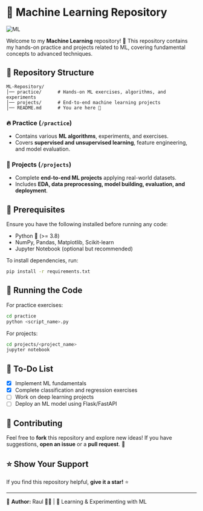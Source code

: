 # 🚀 Machine Learning Repository

![ML](https://img.shields.io/badge/Machine%20Learning-Projects%20%26%20Practice-blue?style=for-the-badge)

Welcome to my **Machine Learning** repository! 🤖 This repository contains my hands-on practice and projects related to ML, covering fundamental concepts to advanced techniques.

## 📁 Repository Structure

```
ML-Repository/
│── practice/      # Hands-on ML exercises, algorithms, and experiments
│── projects/      # End-to-end machine learning projects
│── README.md      # You are here 📌
```

### 🔥 Practice (`/practice`)
- Contains various **ML algorithms**, experiments, and exercises.
- Covers **supervised and unsupervised learning**, feature engineering, and model evaluation.

### 🚀 Projects (`/projects`)
- Complete **end-to-end ML projects** applying real-world datasets.
- Includes **EDA, data preprocessing, model building, evaluation, and deployment**.

## 📜 Prerequisites
Ensure you have the following installed before running any code:
- Python 🐍 (>= 3.8)
- NumPy, Pandas, Matplotlib, Scikit-learn
- Jupyter Notebook (optional but recommended)

To install dependencies, run:
```bash
pip install -r requirements.txt
```

## 🚀 Running the Code
For practice exercises:
```bash
cd practice
python <script_name>.py
```

For projects:
```bash
cd projects/<project_name>
jupyter notebook
```

## 📌 To-Do List
- [x] Implement ML fundamentals
- [x] Complete classification and regression exercises
- [ ] Work on deep learning projects
- [ ] Deploy an ML model using Flask/FastAPI

## 🤝 Contributing
Feel free to **fork** this repository and explore new ideas! If you have suggestions, **open an issue** or a **pull request**. 🚀

## ⭐ Show Your Support
If you find this repository helpful, **give it a star!** ⭐

---
📌 **Author:** Raul 👨‍💻 | 🚀 Learning & Experimenting with ML
